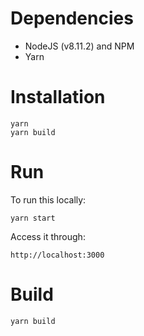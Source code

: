 # Dependencies

- NodeJS (v8.11.2) and NPM
- Yarn

# Installation

```
yarn
yarn build
```

# Run

To run this locally:
```
yarn start
```

Access it through:
```
http://localhost:3000
```

# Build
```
yarn build
```
